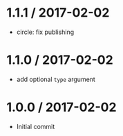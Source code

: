 
1.1.1 / 2017-02-02
==================

  * circle: fix publishing

1.1.0 / 2017-02-02
==================

  * add optional `type` argument

1.0.0 / 2017-02-02
==================

  * Initial commit
